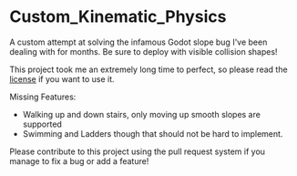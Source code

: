 # Custom_Kinematic_Physics
A custom attempt at solving the infamous Godot slope bug I've been dealing with for months. Be sure to deploy with visible collision shapes!

This project took me an extremely long time to perfect, so please read the [license](/LICENSE.md) if you want to use it.

Missing Features:
* Walking up and down stairs, only moving up smooth slopes are supported
* Swimming and Ladders though that should not be hard to implement.

Please contribute to this project using the pull request system if you manage to fix a bug or add a feature!
